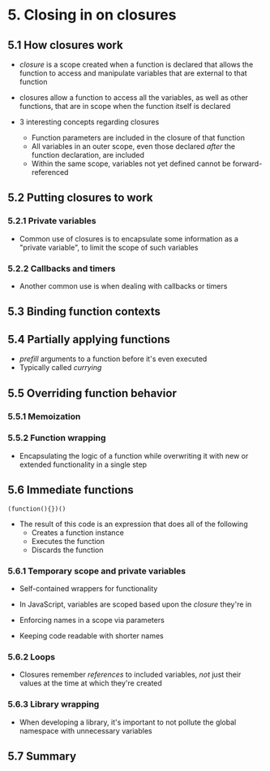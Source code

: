 # 5. Closing in on closures

## 5.1 How closures work
* *closure* is a scope created when a function is declared that allows the function to access and manipulate variables that are external to that function
* closures allow a function to access all the variables, as well as other functions, that are in scope when the function itself is declared

* 3 interesting concepts regarding closures
    * Function parameters are included in the closure of that function
    * All variables in an outer scope, even those declared *after* the function declaration, are included
    * Within the same scope, variables not yet defined cannot be forward-referenced

## 5.2 Putting closures to work

### 5.2.1 Private variables
* Common use of closures is to encapsulate some information as a "private variable", to limit the scope of such variables

### 5.2.2 Callbacks and timers
* Another common use is when dealing with callbacks or timers

## 5.3 Binding function contexts

## 5.4 Partially applying functions
* *prefill* arguments to a function before it's even executed
* Typically called *currying*

## 5.5 Overriding function behavior

### 5.5.1 Memoization

### 5.5.2 Function wrapping
* Encapsulating the logic of a function while overwriting it with new or extended functionality in a single step

## 5.6 Immediate functions
```
(function(){})()
```
* The result of this code is an expression that does all of the following
    * Creates a function instance
    * Executes the function
    * Discards the function
    
### 5.6.1 Temporary scope and private variables
* Self-contained wrappers for functionality
* In JavaScript, variables are scoped based upon the *closure* they're in

* Enforcing names in a scope via parameters

* Keeping code readable with shorter names

### 5.6.2 Loops
* Closures remember *references* to included variables, *not* just their values at the time at which they're created

### 5.6.3 Library wrapping
* When developing a library, it's important to not pollute the global namespace with unnecessary variables

## 5.7 Summary
